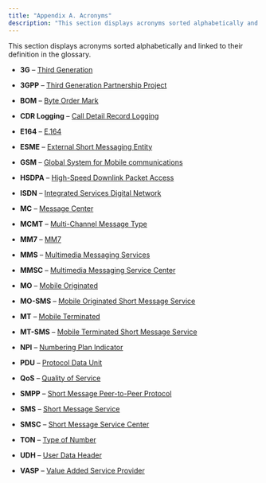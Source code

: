 ```yaml
---
title: "Appendix A. Acronyms"
description: "This section displays acronyms sorted alphabetically and linked to their definition in the glossary 3 G Third Generation 3 GPP Third Generation Partnership Project BOM Byte Order Mark CDR Logging Call Detail Record Logging E 164 E 164 ESME External Short Messaging Entity GSM Global System for Mobile communications HSDPA..."
---
```


This section displays acronyms sorted alphabetically and linked to their definition in the glossary.

*   **3G** – [Third Generation](glossary#gloss-3g "Third Generation")

*   **3GPP** – [Third Generation Partnership Project](glossary#gloss-3gpp "Third Generation Partnership Project")

*   **BOM** – [Byte Order Mark](glossary#gloss-bom "Byte Order Mark")

*   **CDR Logging**         – [Call Detail Record Logging](glossary#gloss-cdr "Call Detail Record Logging")

*   **E164** – [E.164](glossary#gloss-e164 "E.164")

*   **ESME** – [External Short Messaging Entity](glossary#gloss-esme "External Short Messaging Entity")

*   **GSM** – [Global System for Mobile communications](glossary#gloss-gsm "Global System for Mobile communications")

*   **HSDPA** – [High-Speed Downlink Packet Access](glossary#gloss-hsdpa "High-Speed Downlink Packet Access")

*   **ISDN** – [Integrated Services Digital Network](glossary#gloss-isdn "Integrated Services Digital Network")

*   **MC** – [Message Center](glossary#gloss-mc "Message Center")

*   **MCMT** – [Multi-Channel Message Type](glossary#gloss-mcmt "Multi-Channel Message Type")

*   **MM7** – [MM7](glossary#gloss-mm7 "MM7")

*   **MMS** – [Multimedia Messaging Services](glossary#gloss-mms "Multimedia Messaging Services")

*   **MMSC** – [Multimedia Messaging Service Center](glossary#gloss-mmsc "Multimedia Messaging Service Center")

*   **MO** – [Mobile Originated](glossary#gloss-mo "Mobile Originated")

*   **MO-SMS** – [Mobile Originated Short Message Service](glossary#gloss-mosms "Mobile Originated Short Message Service")

*   **MT** – [Mobile Terminated](glossary#gloss-mt "Mobile Terminated")

*   **MT-SMS** – [Mobile Terminated Short Message Service](glossary#gloss-mtsms "Mobile Terminated Short Message Service")

*   **NPI** – [Numbering Plan Indicator](glossary#gloss-npi "Numbering Plan Indicator")

*   **PDU** – [Protocol Data Unit](glossary#gloss-pdu "Protocol Data Unit")

*   **QoS** – [Quality of Service](glossary#gloss-qos "Quality of Service")

*   **SMPP** – [Short Message Peer-to-Peer Protocol](glossary#gloss-smpp "Short Message Peer-to-Peer Protocol")

*   **SMS** – [Short Message Service](glossary#gloss-sms "Short Message Service")

*   **SMSC** – [Short Message Service Center](glossary#gloss-smsc "Short Message Service Center")

*   **TON** – [Type of Number](glossary#gloss-ton "Type of Number")

*   **UDH** – [User Data Header](glossary#gloss-udh "User Data Header")

*   **VASP** – [Value Added Service Provider](glossary#gloss-vasp "Value Added Service Provider")